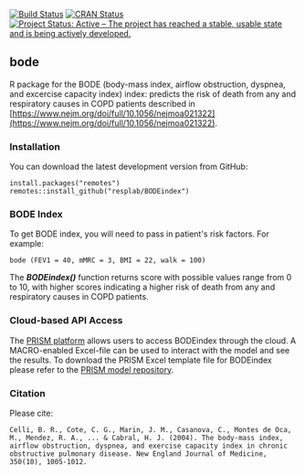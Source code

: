 [![Build Status](https://travis-ci.org/resplab/bode.svg?branch=master)](https://travis-ci.org/resplab/bode)
[![CRAN Status](https://www.r-pkg.org/badges/version/bode)](https://cran.r-project.org/package=bode)
[![Project Status: Active – The project has reached a stable, usable state and is being actively developed.](https://www.repostatus.org/badges/latest/active.svg)](https://www.repostatus.org/#active)

## bode

R package for the BODE (body-mass index, airflow obstruction, dyspnea, and excercise capacity index) index: predicts the risk of death from any and respiratory causes in COPD patients described in [https://www.nejm.org/doi/full/10.1056/nejmoa021322](https://www.nejm.org/doi/full/10.1056/nejmoa021322).

### Installation

You can download the latest development version from GitHub:

```
install.packages("remotes")
remotes::install_github("resplab/BODEindex")
```


### BODE Index

To get BODE index, you will need to pass in patient's risk factors. For example: 

```
bode (FEV1 = 40, mMRC = 3, BMI = 22, walk = 100)
```

The ***BODEindex()*** function returns score with possible values range from 0 to 10, with higher scores indicating a higher risk of death from any and respiratory causes in COPD patients.

### Cloud-based API Access
The [PRISM platform](http://prism.resp.core.ubc.ca) allows users to access BODEindex through the cloud. A MACRO-enabled Excel-file can be used to interact with the model and see the results. To download the PRISM Excel template file for BODEindex please refer to the [PRISM model repository](http://resp.core.ubc.ca/ipress/prism).


### Citation

Please cite: 

```
Celli, B. R., Cote, C. G., Marin, J. M., Casanova, C., Montes de Oca, M., Mendez, R. A., ... & Cabral, H. J. (2004). The body-mass index, airflow obstruction, dyspnea, and exercise capacity index in chronic obstructive pulmonary disease. New England Journal of Medicine, 350(10), 1005-1012.
```
